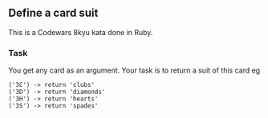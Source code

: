 ## Define a card suit

This is a Codewars 8kyu kata done in Ruby.

### Task

You get any card as an argument. Your task is to return a suit of this card eg
```
('3C') -> return 'clubs'
('3D') -> return 'diamonds'
('3H') -> return 'hearts'
('3S') -> return 'spades'
```

